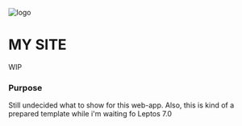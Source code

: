 ![logo](public/icon.ico)

# MY SITE
WIP

### Purpose
Still undecided what to show for this web-app.
Also, this is kind of a prepared template while i'm waiting fo Leptos 7.0
